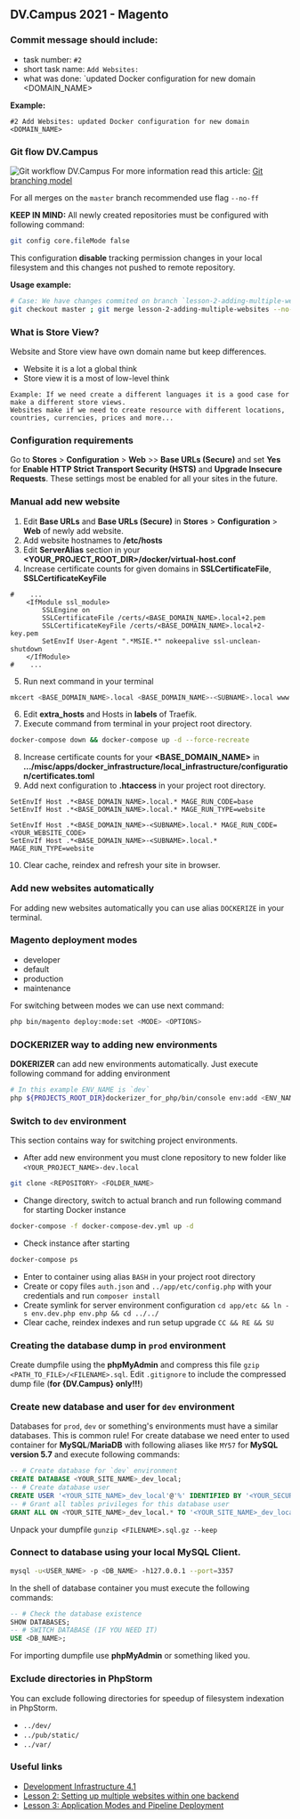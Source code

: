 ## DV.Campus 2021 - Magento ##

### Commit message should include:
 - task number: `#2 `
 - short task name: `Add Websites: `
 - what was done: `updated Docker configuration for new domain <DOMAIN_NAME>

**Example:**
```text
#2 Add Websites: updated Docker configuration for new domain <DOMAIN_NAME>
```

### Git flow DV.Campus
![Git workflow DV.Campus](https://i.ibb.co/vXQcmP8/dv-campus-branching-diagram.png)
For more information read this article:
[Git branching model](https://nvie.com/posts/a-successful-git-branching-model/)

For all merges on the `master` branch recommended use flag `--no-ff`

**KEEP IN MIND:** All newly created repositories must be configured with following command:
```bash
git config core.fileMode false
```
This configuration **disable** tracking permission changes in your local filesystem and this changes not pushed to
remote repository. 

**Usage example:**
```bash
# Case: We have changes commited on branch `lesson-2-adding-multiple-websites`
git checkout master ; git merge lesson-2-adding-multiple-websites --no-ff
```

### What is Store View?
Website and Store view have own domain name but keep differences.

- Website it is a lot a global think
- Store view it is a most of low-level think

```text
Example: If we need create a different languages it is a good case for make a different store views.
Websites make if we need to create resource with different locations, countries, currencies, prices and more... 
```

### Configuration requirements
Go to **Stores** > **Configuration** > **Web** >> **Base URLs (Secure)** and set **Yes** for 
**Enable HTTP Strict Transport Security (HSTS)** and **Upgrade Insecure Requests**.
These settings most be enabled for all your sites in the future.

### Manual add new website

1. Edit **Base URLs** and **Base URLs (Secure)** in **Stores** > **Configuration** > **Web** of newly add website.
2. Add website hostnames to **/etc/hosts**
3. Edit **ServerAlias** section in your **<YOUR_PROJECT_ROOT_DIR>/docker/virtual-host.conf**
4. Increase certificate counts for given domains in **SSLCertificateFile**, **SSLCertificateKeyFile**
```apacheconf
#    ...
    <IfModule ssl_module>
        SSLEngine on
        SSLCertificateFile /certs/<BASE_DOMAIN_NAME>.local+2.pem
        SSLCertificateKeyFile /certs/<BASE_DOMAIN_NAME>.local+2-key.pem
        SetEnvIf User-Agent ".*MSIE.*" nokeepalive ssl-unclean-shutdown
    </IfModule>
#    ...
```
5. Run next command in your terminal
```bash
mkcert <BASE_DOMAIN_NAME>.local <BASE_DOMAIN_NAME>-<SUBNAME>.local www.<BASE_DOMAIN_NAME>-<SUBNAME>.local
```
6. Edit **extra_hosts** and Hosts in **labels** of Traefik.
7. Execute command from terminal in your project root directory.
```bash
docker-compose down && docker-compose up -d --force-recreate
```
8. Increase certificate counts for your **<BASE_DOMAIN_NAME>** in **.../misc/apps/docker_infrastructure/local_infrastructure/configuration/certificates.toml**
9. Add next configuration to **.htaccess** in your project root directory.
```apacheconf
SetEnvIf Host .*<BASE_DOMAIN_NAME>.local.* MAGE_RUN_CODE=base
SetEnvIf Host .*<BASE_DOMAIN_NAME>.local.* MAGE_RUN_TYPE=website

SetEnvIf Host .*<BASE_DOMAIN_NAME>-<SUBNAME>.local.* MAGE_RUN_CODE=<YOUR_WEBSITE_CODE>
SetEnvIf Host .*<BASE_DOMAIN_NAME>-<SUBNAME>.local.* MAGE_RUN_TYPE=website
```
10. Clear cache, reindex and refresh your site in browser.

### Add new websites automatically
For adding new websites automatically you can use alias ``DOCKERIZE`` in your terminal. 

### Magento deployment modes

 - developer
 - default
 - production
 - maintenance

For switching between modes we can use next command:

```bash
php bin/magento deploy:mode:set <MODE> <OPTIONS>
```

### DOCKERIZER way to adding new environments
**DOKERIZER** can add new environments automatically. Just execute following command for adding environment

```bash
# In this example ENV_NAME is `dev`
php ${PROJECTS_ROOT_DIR}dockerizer_for_php/bin/console env:add <ENV_NAME>
```

### Switch to `dev` environment
This section contains way for switching project environments.
 - After add new environment you must clone repository to new folder like `<YOUR_PROJECT_NAME>-dev.local`
 ```bash
 git clone <REPOSITORY> <FOLDER_NAME>
 ```
 - Change directory, switch to actual branch and run following command for starting Docker instance
 ```bash
 docker-compose -f docker-compose-dev.yml up -d
 ```
 - Check instance after starting
 ```bash
 docker-compose ps
 ```
 - Enter to container using alias `BASH` in your project root directory
 - Create or copy files `auth.json` and `../app/etc/config.php` with your credentials and run `composer install`
 - Create symlink for server environment configuration `cd app/etc && ln -s env.dev.php env.php && cd ../../`
 - Clear cache, reindex indexes and run setup upgrade `CC && RE && SU`

### Creating the database dump in `prod` environment
Create dumpfile using the **phpMyAdmin** and compress this file `gzip <PATH_TO_FILE>/<FILENAME>.sql`.
Edit `.gitignore` to include the compressed dump file (**for {DV.Campus} only!!!**)

### Create new database and user for `dev` environment
Databases for `prod`, `dev` or something's environments must have a similar databases. This is common rule!
For create database we need enter to used container for **MySQL**/**MariaDB** with following aliases like `MY57`
for **MySQL version 5.7** and execute following commands:
```sql
-- # Create database for `dev` environment
CREATE DATABASE <YOUR_SITE_NAME>_dev_local;
-- # Create database user
CREATE USER '<YOUR_SITE_NAME>_dev_local'@'%' IDENTIFIED BY '<YOUR_SECURED_PASSWORD_HERE>';
-- # Grant all tables privileges for this database user
GRANT ALL ON <YOUR_SITE_NAME>_dev_local.* TO '<YOUR_SITE_NAME>_dev_local'@'%';
```
Unpack your dumpfile `gunzip <FILENAME>.sql.gz --keep`

### Connect to database using your local **MySQL Client**.
```bash
mysql -u<USER_NAME> -p <DB_NAME> -h127.0.0.1 --port=3357
```
In the shell of database container you must execute the following commands:
```sql
-- # Check the database existence
SHOW DATABASES;
-- # SWITCH DATABASE (IF YOU NEED IT)
USE <DB_NAME>;
```
For importing dumpfile use **phpMyAdmin** or something liked you.

### Exclude directories in PhpStorm
You can exclude following directories for speedup of filesystem indexation in PhpStorm.
- `../dev/`
- `../pub/static/`
- `../var/`

### Useful links
 - [Development Infrastructure 4.1](https://docs.google.com/presentation/d/1KFgYiPe5-Acviy083IIA1G5202PkXwJjwCYJv1us7NE)
 - [Lesson 2: Setting up multiple websites within one backend](https://docs.google.com/presentation/d/1R8ZmyVCSiikAM21gEQfH1azMVBs2xwclMarWhKscUQo)
 - [Lesson 3: Application Modes and Pipeline Deployment](https://docs.google.com/presentation/d/1PmmaUUDgPsDGrkCnsjf8z1Ec5m5Iza_8wyMpgYy9NDA)
